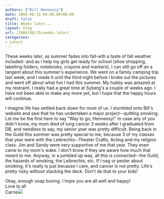 ```yaml
---
authors: ["Bill Hennessy"]
date: 2004-08-15 09:46:00+00:00
draft: false
title: Weeks later...
layout: blog
url: /2004/08/15/weeks-later/
categories:
- Latest
---
```


These weeks later, as summer fades into fall-wth a taste of fall weather included- and as I help my girls get ready for school (shoe shopping, labelling folders, notebooks, crayons and markers), I can still go off an a tangent about this summer's experience.  We went on a family camping trip last week, and I made it until the third night before I broke out the pictures and went off about what fun I had this summer.   My hubby was amazed at my restraint. I really had a great time at Syberg's a couple of weeks ago. I have not been able to make any more yet, but I hope that the happy hours will continue.  
  
I imagine life has settled back down for most of us. I stumbled onto Bill's website and saw that he has undertaken a major project--quitting smoking. Let me be the first here to say "Way to go, Hennessy!" In case any of you didn't know, my mom died of lung cancer 3 weeks after I graduated from  DB, and needless to say, my senior year was pretty difficult.  Being back in the Guild this summer was pretty special to me, because 3 of my classes that year were with the Leibrechts--Theater Crafts, Acting and my religion class.  Jim and Sandy were very supportive of me that year.  They even came to my mom's wake. I don't know if they are aware how much that meant to me. Anyway, in a jumbled up way, all this is connected--the Guild, the hazards of smoking, the Leibrechts, etc. If I nag or pester about smoking, it's really is just because I care, and cancer is not pretty. Life's pretty risky without stacking the deck. Don't do that to your kids!  
  
Okay, enough soap boxing. I hope you are all well and happy!  
Love to all  
Carrie![](https://blog.billhennessy.com/aggbug.aspx?PostID=643)

